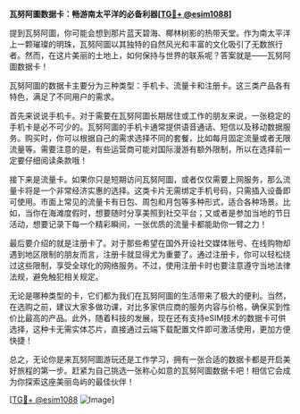 **瓦努阿圖数据卡：畅游南太平洋的必备利器[[TG💪+ @esim1088](https://t.me/s/esim1088)]**

提到瓦努阿圖，你可能会想到那片蓝天碧海、椰林树影的热带天堂。作为南太平洋上一颗璀璨的明珠，瓦努阿圖以其独特的自然风光和丰富的文化吸引了无数旅行者。然而，在这片美丽的土地上，如何保持与世界的联系呢？答案就是——瓦努阿圖数据卡！

瓦努阿圖的数据卡主要分为三种类型：手机卡、流量卡和注册卡。这三类产品各有特色，满足了不同用户的需求。

首先来说说手机卡。对于需要在瓦努阿圖长期居住或工作的朋友来说，一张稳定的手机卡是必不可少的。瓦努阿圖的手机卡通常提供语音通话、短信以及移动数据服务。购买时，你可以根据自己的需求选择不同的套餐，比如每月固定流量或者无限流量等。需要注意的是，有些运营商可能对国际漫游有额外限制，所以在选择前一定要仔细阅读条款哦！

接下来是流量卡。如果你只是短期访问瓦努阿圖，或者仅仅需要上网服务，那么流量卡将是一个非常经济实惠的选择。这类卡片无需绑定手机号码，只需插入设备即可使用。市面上常见的流量卡有日包、周包和月包等多种形式，适合各种场景。比如，当你在海滩度假时，想要随时分享美照到社交平台；又或者是参加当地的节日活动，想要记录下每一个精彩瞬间，一张优质的流量卡都能助你一臂之力！

最后要介绍的就是注册卡了。对于那些希望在国外开设社交媒体账号、在线购物却遇到地区限制的朋友而言，注册卡就显得尤为重要了。通过注册卡，你可以轻松绕过这些限制，享受全球化的网络服务。不过，使用注册卡时也要注意遵守当地法律法规，避免触犯相关规定。

无论是哪种类型的卡，它们都为我们在瓦努阿圖的生活带来了极大的便利。当然，在选购之前，建议大家多做功课，对比多家供应商的服务内容与价格，确保买到性价比最高的产品。此外，随着科技的发展，现在还有支持eSIM技术的数据卡可供选择，这种卡无需实体芯片，直接通过云端下载配置文件即可激活使用，更加方便快捷！

总之，无论你是来瓦努阿圖游玩还是工作学习，拥有一张合适的数据卡都是开启美好旅程的第一步。赶紧为自己挑选一张称心如意的瓦努阿圖数据卡吧！相信它会成为你探索这座美丽岛屿的最佳伙伴！

[[TG💪+ @esim1088](https://t.me/s/esim1088) ![Image](https://i.postimg.cc/4NQfJmqS/Snipaste-2025-05-13-00-14-12.png)]